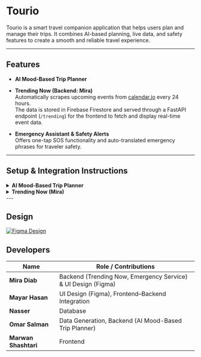  # Tourio

Tourio is a smart travel companion application that helps users plan and manage their trips. It combines AI-based planning, live data, and safety features to create a smooth and reliable travel experience.

---

## Features

- **AI Mood-Based Trip Planner**  


- **Trending Now (Backend: Mira)**  
  Automatically scrapes upcoming events from [calendar.jo](https://calendar.jo) every 24 hours.  
  The data is stored in Firebase Firestore and served through a FastAPI endpoint (`/trending`) for the frontend to fetch and display real-time event data.

- **Emergency Assistant & Safety Alerts**  
  Offers one-tap SOS functionality and auto-translated emergency phrases for traveler safety.

---

## Setup & Integration Instructions

<details>
<summary><b>AI Mood-Based Trip Planner</b></summary>

**Backend:** `ai-planner-service`  
**Frontend:** Flutter  

**Setup Steps:**
1. Navigate to the Project Directory and Activate the Virtual Environment:

```bash
cd /Users/mayaryasein/Downloads/tourio_clean
source backend_api/.venv-api/bin/activate
2. Point to your actual Firebase key (the file is inside backend_api/):

export GOOGLE_APPLICATION_CREDENTIALS="$(pwd)/backend_api/new_tourio_key_python.json"


3. Tell the API where the model file is:

export TOURIO_MODEL_PATH="$(pwd)/backend_api/TourioModel.keras"


4. Make sure we read from the right Firestore collection:

export TOURIO_LOC_COLLECTION="Locations"


5. Start the API on the port you’re using:

uvicorn backend_api.app:app --host 0.0.0.0 --port 8127 --reload


You might have to change the port number, then open this link with the correct port:
http://127.0.0.1:8127/docs#/

If you change the port number, make sure to also update the URL in:
lib/services/api.dart
```


1. Run the FastAPI backend on port `8000`.  
2. Add your OpenWeatherMap API key to the `.env` file.  
3. In Flutter, call the `/plan-trip` endpoint to retrieve AI-generated itineraries.

</details>

<details>
<summary><b>Trending Now (Mira)</b></summary>

**Backend:** `trending-service`  
**Purpose:** Scrapes event data from [calendar.jo](https://calendar.jo) every 24 hours and serves it via `/trending`.  


**To activate the scraper, run the following commands in your terminal:**
```bash
cd "/Users/mayaryasein/Downloads/tourio_clean/backend_api"
source backend_api/.venv-api/bin/activate
pip install -r backend_api/requirements.txt   # (Run once)
export GOOGLE_APPLICATION_CREDENTIALS="$(pwd)/backend_api/new_tourio_key_python.json"
uvicorn backend_api.Event_Scraper:app --host 0.0.0.0 --port 8000 --reload
```
</details>
---

## Design
[![Figma Design](https://img.shields.io/badge/Figma-Design-blue?logo=figma)](https://www.figma.com/file/Zaen0sR7mtfpdEhu1beEey/Tourio?type=design&node-id=0%3A1&mode=design&t=sjqqiXtqNg2a94RO-1)


## Developers

| Name            | Role / Contributions |
|-----------------|----------------------|
| **Mira Diab**   | Backend (Trending Now, Emergency Service) & UI Design (Figma) |
| **Mayar Hasan** | UI Design (Figma), Frontend–Backend Integration |
| **Nasser**      | Database |
| **Omar Salman** | Data Generation, Backend (AI Mood-Based Trip Planner) |
| **Marwan Shashtari** | Frontend |

